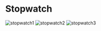 # Stopwatch
![stopwatch1](https://user-images.githubusercontent.com/96682275/149650339-1172b1f6-de4c-4964-ba62-a37023a97d18.jpg)
![stopwatch2](https://user-images.githubusercontent.com/96682275/149650333-720806b3-dbb3-4793-8f67-5266ab71f209.jpg)
![stopwatch3](https://user-images.githubusercontent.com/96682275/149650336-8961d4d1-8025-4558-8d4a-d7a3d0e2e9d9.jpg)

